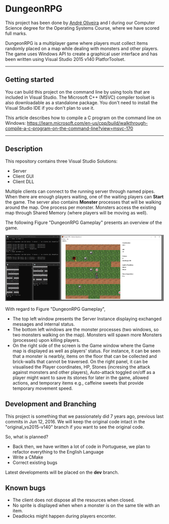 ﻿# DungeonRPG

This project has been done by [André Oliveira](https://github.com/AndreOliveiraRepos) and I during our Computer Science degree for the Operating Systems Course, where we have scored full marks.

DungeonRPG is a multiplayer game where players must collect items randomly placed on a map while dealing with monsters and other players. The game uses Windows API to create a graphical user interface and has been written using Visual Studio 2015 v140 PlatforToolset.

___

## Getting started

You can build this project on the command line by using tools that are included in Visual Studio. The Microsoft C++ (MSVC) compiler toolset is also downloadable as a standalone package. You don't need to install the Visual Studio IDE if you don't plan to use it.

This article describes how to compile a C program on the command line on Windows:
https://learn.microsoft.com/en-us/cpp/build/walkthrough-compile-a-c-program-on-the-command-line?view=msvc-170

___

## Description

This repository contains three Visual Studio Solutions:
- Server
- Client GUI
- Client DLL

Multiple clients can connect to the running server through named pipes. When there are enough players waiting, one of the waiting players can __Start__ the game.
The server also contains **Monster** processes that will be walking around the map. One process per monster. Monsters access the existing map through Shared Memory (where players will be moving as well).

The following Figure "DungeonRPG Gameplay" presents an overview of the game.

![DungeonRPG Gameplay](gameplay.png)

With regard to Figure "DungeonRPG Gameplay", 
- The top left window presents the Server Instance displaying exchanged messages and internal status.
- The bottom left windows are the monster processes (two windows, so two monsters walking on the map). Monsters will spawn more Monsters (processes) upon killing players.
- On the right side of the screen is the Game window where the Game map is displayed as well as players' status. For instance, it can be seen that a monster is nearbly, items on the floor that can be collected and brick-walls that cannot be traversed. On the right panel, it can be visualised the Player coordinates, HP, Stones (incresing the attack against monsters and other players), Auto-attack toggled on/off as a player might want to save its stones for later in the game, allowed actions, and temporary items e.g., caffeine sweets that provide temporary movement speed.

## Development and Branching

This project is something that we passionately did 7 years ago, previous last commits in Jun 12, 2016. We will keep the original code intact in the "original_vs2015-v140" branch if you want to see the original code.

So, what is planned?
- Back then, we have written a lot of code in Portuguese, we plan to refactor everything to the English Language
- Write a CMake
- Correct existing bugs

Latest developments will be placed on the **dev** branch.

## Known bugs

- The client does not dispose all the resources when closed.
- No sprite is displayed when when a monster is on the same tile with an item.
- Deadlocks might happen during players enconter.



